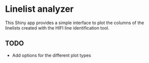 # Linelist analyzer

This Shiny app provides a simple interface to plot the columns of the linelists
created with the HIFI line identification tool.


## TODO

* Add options for the different plot types
